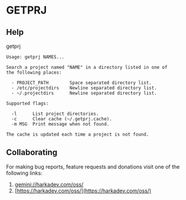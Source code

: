 GETPRJ
======

## Help

getprj

    Usage: getprj NAMES...
    
    Search a project named "NAME" in a directory listed in one of
    the following places:
    
      - PROJECT_PATH        Space separated directory list.
      - /etc/projectdirs    Newline separated directory list.
      - ~/.projectdirs      Newline separated directory list.
    
    Supported flags:
    
      -l      List project directories.
      -c      Clear cache (~/.getprj.cache).
      -m MSG  Print message when not found.
    
    The cache is updated each time a project is not found.

## Collaborating

For making bug reports, feature requests and donations visit
one of the following links:

1. [gemini://harkadev.com/oss/](gemini://harkadev.com/oss/)
2. [https://harkadev.com/oss/](https://harkadev.com/oss/)
